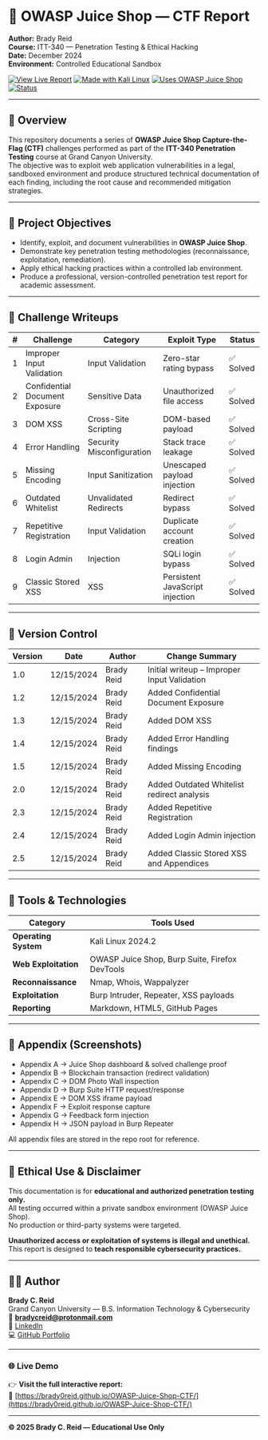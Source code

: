 # 🧠 OWASP Juice Shop — CTF Report  
**Author:** Brady Reid  
**Course:** ITT-340 — Penetration Testing & Ethical Hacking  
**Date:** December 2024  
**Environment:** Controlled Educational Sandbox  

[![View Live Report](https://img.shields.io/badge/View_Live_Report-Click_Here-blue?logo=githubpages&style=for-the-badge)](https://brady0reid.github.io/OWASP-Juice-Shop-CTF/)
[![Made with Kali Linux](https://img.shields.io/badge/Made%20with-Kali%20Linux-2684FF?logo=kalilinux&logoColor=white)]()
[![Uses OWASP Juice Shop](https://img.shields.io/badge/Platform-OWASP%20Juice%20Shop-orange?logo=owasp)]()
[![Status](https://img.shields.io/badge/Status-Completed-success)]()

---

## 📘 Overview
This repository documents a series of **OWASP Juice Shop Capture-the-Flag (CTF)** challenges performed as part of the **ITT-340 Penetration Testing** course at Grand Canyon University.  
The objective was to exploit web application vulnerabilities in a legal, sandboxed environment and produce structured technical documentation of each finding, including the root cause and recommended mitigation strategies.

---

## 🔎 Project Objectives
- Identify, exploit, and document vulnerabilities in **OWASP Juice Shop**.  
- Demonstrate key penetration testing methodologies (reconnaissance, exploitation, remediation).  
- Apply ethical hacking practices within a controlled lab environment.  
- Produce a professional, version-controlled penetration test report for academic assessment.

---

## 🧩 Challenge Writeups
| # | Challenge | Category | Exploit Type | Status |
|---|------------|-----------|---------------|---------|
| 1 | Improper Input Validation | Input Validation | Zero-star rating bypass | ✅ Solved |
| 2 | Confidential Document Exposure | Sensitive Data | Unauthorized file access | ✅ Solved |
| 3 | DOM XSS | Cross-Site Scripting | DOM-based payload | ✅ Solved |
| 4 | Error Handling | Security Misconfiguration | Stack trace leakage | ✅ Solved |
| 5 | Missing Encoding | Input Sanitization | Unescaped payload injection | ✅ Solved |
| 6 | Outdated Whitelist | Unvalidated Redirects | Redirect bypass | ✅ Solved |
| 7 | Repetitive Registration | Input Validation | Duplicate account creation | ✅ Solved |
| 8 | Login Admin | Injection | SQLi login bypass | ✅ Solved |
| 9 | Classic Stored XSS | XSS | Persistent JavaScript injection | ✅ Solved |

---

## 🧾 Version Control
| Version | Date | Author | Change Summary |
|----------|------|---------|----------------|
| 1.0 | 12/15/2024 | Brady Reid | Initial writeup – Improper Input Validation |
| 1.2 | 12/15/2024 | Brady Reid | Added Confidential Document Exposure |
| 1.3 | 12/15/2024 | Brady Reid | Added DOM XSS |
| 1.4 | 12/15/2024 | Brady Reid | Added Error Handling findings |
| 1.5 | 12/15/2024 | Brady Reid | Added Missing Encoding |
| 2.0 | 12/15/2024 | Brady Reid | Added Outdated Whitelist redirect analysis |
| 2.3 | 12/15/2024 | Brady Reid | Added Repetitive Registration |
| 2.4 | 12/15/2024 | Brady Reid | Added Login Admin injection |
| 2.5 | 12/15/2024 | Brady Reid | Added Classic Stored XSS and Appendices |

---

## 🧮 Tools & Technologies
| Category | Tools Used |
|-----------|------------|
| **Operating System** | Kali Linux 2024.2 |
| **Web Exploitation** | OWASP Juice Shop, Burp Suite, Firefox DevTools |
| **Reconnaissance** | Nmap, Whois, Wappalyzer |
| **Exploitation** | Burp Intruder, Repeater, XSS payloads |
| **Reporting** | Markdown, HTML5, GitHub Pages |

---

## 📸 Appendix (Screenshots)
- Appendix A → Juice Shop dashboard & solved challenge proof  
- Appendix B → Blockchain transaction (redirect validation)  
- Appendix C → DOM Photo Wall inspection  
- Appendix D → Burp Suite HTTP request/response  
- Appendix E → DOM XSS iframe payload  
- Appendix F → Exploit response capture  
- Appendix G → Feedback form injection  
- Appendix H → JSON payload in Burp Repeater  

All appendix files are stored in the repo root for reference.  

---

## 🔐 Ethical Use & Disclaimer
This documentation is for **educational and authorized penetration testing only.**  
All testing occurred within a private sandbox environment (OWASP Juice Shop).  
No production or third-party systems were targeted.  

**Unauthorized access or exploitation of systems is illegal and unethical.**  
This report is designed to **teach responsible cybersecurity practices.**

---

## 👨‍💻 Author
**Brady C. Reid**  
Grand Canyon University — B.S. Information Technology & Cybersecurity  
📧 **bradycreid@protonmail.com**  
🔗 [LinkedIn](https://www.linkedin.com/in/brady-reidin)  
💻 [GitHub Portfolio](https://github.com/Brady0Reid)

---

### 🌐 Live Demo  
👉 **Visit the full interactive report:**  
📄 [https://brady0reid.github.io/OWASP-Juice-Shop-CTF/](https://brady0reid.github.io/OWASP-Juice-Shop-CTF/)

---

**© 2025 Brady C. Reid — Educational Use Only**
